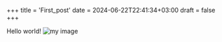 +++
title = 'First_post'
date = 2024-06-22T22:41:34+03:00
draft = false
+++

Hello world!
![my image](posts/01/IMG_7605.jpeg)